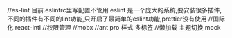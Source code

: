 //es-lint 目前.eslintrc里写配置不管用 eslint 是一个庞大的系统,要安装很多插件,不同的插件有不同的lint功能,只开启了最简单的eslint功能,prettier没有使用
//国际化 react-intl
//权限管理
//mobx
//ant pro 样式
多标签
//懒加载
主题切换
mock